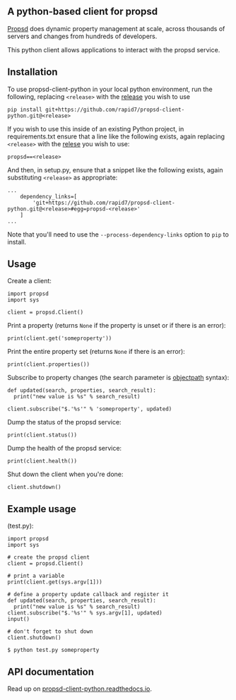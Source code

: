 A python-based client for propsd
--------

[Propsd](https://github.com/rapid7/propsd) does dynamic property management at scale, across thousands of servers and changes from hundreds of developers.

This python client allows applications to interact with the propsd service.

Installation
--------

To use propsd-client-python in your local python environment, run the following, replacing `<release>` with the [release](releases) you wish to use

```
pip install git+https://github.com/rapid7/propsd-client-python.git@<release>
```

If you wish to use this inside of an existing Python project, in requirements.txt ensure that a line like the following exists, again replacing `<release>` with the [relese](releases) you wish to use:

```
propsd==<release>
```

And then, in setup.py, ensure that a snippet like the following exists, again substituting `<release>` as appropriate:

```
...
    dependency_links=[
        'git+https://github.com/rapid7/propsd-client-python.git@<release>#egg=propsd-<release>'
    ]
...
```

Note that you'll need to use the `--process-dependency-links` option to `pip` to install.

Usage
--------

Create a client:
```
import propsd
import sys

client = propsd.Client()
```

Print a property (returns `None` if the property is unset or if there is an error):
```
print(client.get('someproperty'))
```

Print the entire property set (returns `None` if there is an error):
```
print(client.properties())
```

Subscribe to property changes (the search parameter is [objectpath](http://objectpath.org/reference.html) syntax):
```
def updated(search, properties, search_result):
  print("new value is %s" % search_result)

client.subscribe("$.'%s'" % 'someproperty', updated)
```

Dump the status of the propsd service:
```
print(client.status())
```

Dump the health of the propsd service:
```
print(client.health())
```

Shut down the client when you're done:
```
client.shutdown()
```

Example usage
-------

(test.py):
```
import propsd
import sys

# create the propsd client
client = propsd.Client()

# print a variable
print(client.get(sys.argv[1]))

# define a property update callback and register it
def updated(search, properties, search_result):
  print("new value is %s" % search_result)
client.subscribe("$.'%s'" % sys.argv[1], updated)
input()

# don't forget to shut down
client.shutdown()
```

`$ python test.py someproperty`

API documentation
-------
Read up on [propsd-client-python.readthedocs.io](http://propsd-client-python.readthedocs.io/en/latest/propsd.html#module-propsd).
